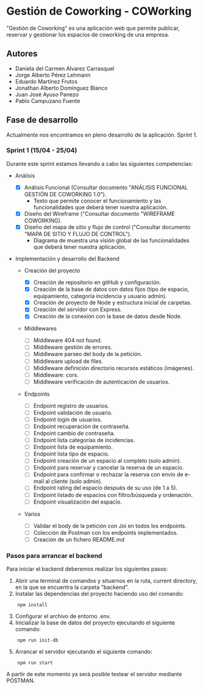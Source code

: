 # Gestión de Coworking - COWorking

"Gestión de Coworking" es una aplicación web que permite publicar, reservar y gestionar los espacios de coworking de una empresa.

## Autores

- Daniela del Carmen Alvarez Carrasquel
- Jorge Alberto Pérez Lehmann
- Eduardo Martínez Frutos
- Jonathan Alberto Domínguez Blanco
- Juan José Ayuso Panezo
- Pablo Campuzano Fuente

## Fase de desarrollo

Actualmente nos encontramos en pleno desarrollo de la aplicación. Sprint 1.

### Sprint 1 (15/04 - 25/04)

Durante este sprint estamos llevando a cabo las siguientes competencias:

- Análisis

  - [x] Análisis Funcional (Consultar documento "ANÁLISIS FUNCIONAL GESTIÓN DE COWORKING 1.0").
    -  Texto que permite conocer el funcionamiento y las funcionalidades que deberá tener nuestra aplicación.
  - [x] Diseño del Wireframe ("Consultar documento "WIREFRAME COWORKING).
  - [x] Diseño del mapa de sitio y flujo de control ("Consultar documento "MAPA DE SITIO Y FLUJO DE CONTROL").
    -  Diagrama de muestra una visión global de las funcionalidades que deberá tener nuestra aplicación.

- Implementación y desarrollo del Backend

  - Creación del proyecto

    - [x] Creación de repositorio en gitHub y configuración.
    - [x] Creación de la base de datos con datos fijos (tipo de espacio, equipamiento, categoría incidencia y usuario admin).
    - [x] Creación de proyecto de Node y estructura inicial de carpetas.
    - [x] Creación del servidor con Express.
    - [x] Creación de la conexión con la base de datos desde Node.

  - Middlewares

    - [ ] Middleware 404 not found.
    - [ ] Middleware gestión de errores.
    - [ ] Middleware parseo del body de la petición.
    - [ ] Middleware upload de files.
    - [ ] Middleware definición directorio recursos estáticos (imágenes).
    - [ ] Middleware: cors.
    - [ ] Middleware verificación de autenticación de usuarios.

  - Endpoints

    - [ ] Endpoint registro de usuarios.
    - [ ] Endpoint validación de usuario.
    - [ ] Endpoint login de usuarios.
    - [ ] Endpoint recuperación de contraseña.
    - [ ] Endpoint cambio de contraseña.
    - [ ] Endpoint lista categorías de incidencias.
    - [ ] Endpoint lista de equipamiento.
    - [ ] Endpoint lista tipo de espacio.
    - [ ] Endpoint creación de un espacio al completo (solo admin).
    - [ ] Endpoint para reservar y cancelar la reserva de un espacio.
    - [ ] Endpoint para confirmar o rechazar la reserva con envío de e-mail al cliente (solo admin).
    - [ ] Endpoint rating del espacio después de su uso (de 1 a 5).
    - [ ] Endpoint listado de espacios con filtro/búsqueda y ordenación.
    - [ ] Endpoint visualización del espacio.

  - Varios

    - [ ] Validar el body de la petición con Joi en todos los endpoints.
    - [ ] Colección de Postman con los endpoints implementados.
    - [ ] Creación de un fichero README.md

### Pasos para arrancar el backend

Para iniciar el backend deberemos realizar los siguientes pasos:

1.  Abrir una terminal de comandos y situarnos en la ruta, current directory, en la que se encuentra la carpeta "backend".
2.  Instalar las dependencias del proyecto haciendo uso del comando:

```
    npm install
```

3.  Configurar el archivo de entorno .env.
4.  Inicializar la base de datos del proyecto ejecutando el siguiente comando:

```
    npm run init-db
```

5. Arrancar el servidor ejecutando el siguiente comando:

```
    npm run start
```

A partir de este momento ya será posible testear el servidor mediante POSTMAN.
